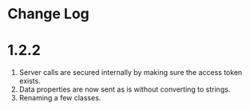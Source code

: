 #  Change Log

# 1.2.2

1. Server calls are secured internally by making sure the access token exists.
2. Data properties are now sent as is without converting to strings.
3. Renaming a few classes.

